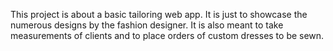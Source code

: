 This project is about a basic tailoring web app. 
It is just to showcase the numerous designs by the fashion designer.
It is also meant to take measurements of clients and to place orders of custom dresses to be sewn.
